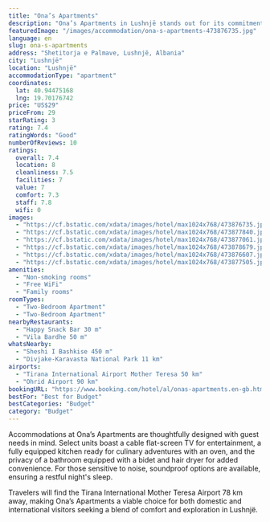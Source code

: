 ```yaml
---
title: "Ona’s Apartments"
description: "Ona’s Apartments in Lushnjë stands out for its commitment to comfort and convenience, offering guests a seamless stay with modern amenities."
featuredImage: "/images/accommodation/ona-s-apartments-473876735.jpg"
language: en
slug: ona-s-apartments
address: "Shetitorja e Palmave, Lushnjë, Albania"
city: "Lushnjë"
location: "Lushnjë"
accommodationType: "apartment"
coordinates:
  lat: 40.94475168
  lng: 19.70176742
price: "US$29"
priceFrom: 29
starRating: 3
rating: 7.4
ratingWords: "Good"
numberOfReviews: 10
ratings:
  overall: 7.4
  location: 8
  cleanliness: 7.5
  facilities: 7
  value: 7
  comfort: 7.3
  staff: 7.8
  wifi: 0
images:
  - "https://cf.bstatic.com/xdata/images/hotel/max1024x768/473876735.jpg?k=80449b3e55416b9cd6729ca48592dc8eca217dc58814096f4c1e6086c1d1b00d&o=&hp=1"
  - "https://cf.bstatic.com/xdata/images/hotel/max1024x768/473877840.jpg?k=06de9f289314d917704d0f07a2a2186653d50e2f4cc857557d57753708f77ad8&o=&hp=1"
  - "https://cf.bstatic.com/xdata/images/hotel/max1024x768/473877061.jpg?k=5dc87cef2a578d79d7938a66a3eb5c2d9deba047e237b8c453b78f1666adfd2e&o=&hp=1"
  - "https://cf.bstatic.com/xdata/images/hotel/max1024x768/473878679.jpg?k=189e6f5d112bc65702bd0631b0396c195c9bf59cc18adea99ae138a3be507bb9&o=&hp=1"
  - "https://cf.bstatic.com/xdata/images/hotel/max1024x768/473876607.jpg?k=3299843b0e5890141c01f93303f742c3ec6f0b69417e135cf19b68d8124d11d7&o=&hp=1"
  - "https://cf.bstatic.com/xdata/images/hotel/max1024x768/473877505.jpg?k=d102ec03eb4b93bae27070fdb1f8cfc1aea579c6437ef7f545d37b675a9098a2&o=&hp=1"
amenities:
  - "Non-smoking rooms"
  - "Free WiFi"
  - "Family rooms"
roomTypes:
  - "Two-Bedroom Apartment"
  - "Two-Bedroom Apartment"
nearbyRestaurants:
  - "Happy Snack Bar 30 m"
  - "Vila Bardhe 50 m"
whatsNearby:
  - "Sheshi I Bashkise 450 m"
  - "Divjake-Karavasta National Park 11 km"
airports:
  - "Tirana International Airport Mother Teresa 50 km"
  - "Ohrid Airport 90 km"
bookingURL: "https://www.booking.com/hotel/al/onas-apartments.en-gb.html?aid=8035640"
bestFor: "Best for Budget"
bestCategories: "Budget"
category: "Budget"
---
```


Accommodations at Ona’s Apartments are thoughtfully designed with guest needs in mind. Select units boast a cable flat-screen TV for entertainment, a fully equipped kitchen ready for culinary adventures with an oven, and the privacy of a bathroom equipped with a bidet and hair dryer for added convenience. For those sensitive to noise, soundproof options are available, ensuring a restful night's sleep.

Travelers will find the Tirana International Mother Teresa Airport 78 km away, making Ona’s Apartments a viable choice for both domestic and international visitors seeking a blend of comfort and exploration in Lushnjë.